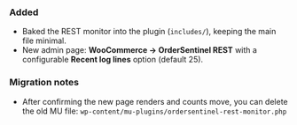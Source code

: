 ### Added
- Baked the REST monitor into the plugin (`includes/`), keeping the main file minimal.
- New admin page: **WooCommerce → OrderSentinel REST** with a configurable **Recent log lines** option (default 25).

### Migration notes
- After confirming the new page renders and counts move, you can delete the old MU file:
  `wp-content/mu-plugins/ordersentinel-rest-monitor.php`
